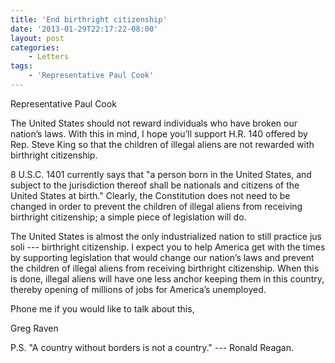 ```yaml
---
title: 'End birthright citizenship'
date: '2013-01-29T22:17:22-08:00'
layout: post
categories:
    - Letters
tags:
    - 'Representative Paul Cook'
---
```


Representative Paul Cook

The United States should not reward individuals who have broken our nation’s laws. With this in mind, I hope you’ll support H.R. 140 offered by Rep. Steve King so that the children of illegal aliens are not rewarded with birthright citizenship.  
  
8 U.S.C. 1401 currently says that "a person born in the United States, and subject to the jurisdiction thereof shall be nationals and citizens of the United States at birth." Clearly, the Constitution does not need to be changed in order to prevent the children of illegal aliens from receiving birthright citizenship; a simple piece of legislation will do.

The United States is almost the only industrialized nation to still practice jus soli --- birthright citizenship. I expect you to help America get with the times by supporting legislation that would change our nation’s laws and prevent the children of illegal aliens from receiving birthright citizenship. When this is done, illegal aliens will have one less anchor keeping them in this country, thereby opening of millions of jobs for America’s unemployed.

Phone me if you would like to talk about this,

Greg Raven

P.S. "A country without borders is not a country." --- Ronald Reagan.
